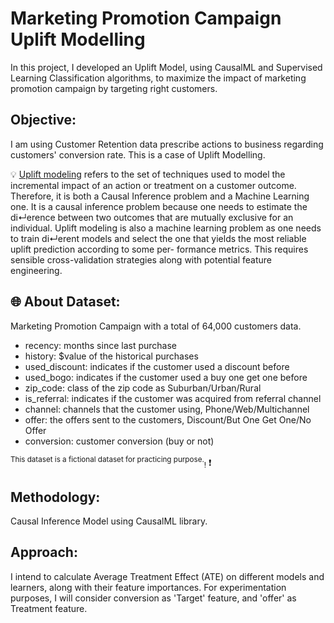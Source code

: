 # Marketing Promotion Campaign Uplift Modelling
In this project, I developed an Uplift Model, using CausalML and Supervised Learning Classification algorithms, to maximize the impact of marketing promotion campaign by targeting right customers.

## Objective: 
I am using Customer Retention data prescribe actions to business regarding customers' conversion rate. This is a case of Uplift Modelling.

  💡 [Uplift modeling](https://proceedings.mlr.press/v67/gutierrez17a/gutierrez17a.pdf) refers to the set of techniques used to model the incremental impact of an action or treatment on a customer outcome. Therefore, it is both a Causal Inference problem and a Machine Learning one. It is a causal inference problem because one needs to estimate the di↵erence between two outcomes that are mutually exclusive for an individual. Uplift modeling is also a machine learning problem as one needs to train di↵erent models and select the one that yields the most reliable uplift prediction according to some per- formance metrics. This requires sensible cross-validation strategies along with potential feature engineering.

## 🌐 About Dataset:
Marketing Promotion Campaign with a total of 64,000 customers data.
- recency: months since last purchase
- history: $value of the historical purchases
- used_discount: indicates if the customer used a discount before
- used_bogo: indicates if the customer used a buy one get one before
- zip_code: class of the zip code as Suburban/Urban/Rural
- is_referral: indicates if the customer was acquired from referral channel
- channel: channels that the customer using, Phone/Web/Multichannel
- offer: the offers sent to the customers, Discount/But One Get One/No Offer
- conversion: customer conversion (buy or not)

<sup>This dataset is a fictional dataset for practicing purpose.</sup><sub>!</sub> :exclamation:

## Methodology: 
Causal Inference Model using CausalML library.

## Approach: 
I intend to calculate Average Treatment Effect (ATE) on different models and learners, along with their feature importances. For experimentation purposes, I will consider conversion as 'Target' feature, and 'offer' as Treatment feature.
